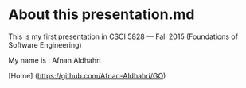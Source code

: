 # About this presentation.md

This is my first presentation in CSCI 5828 — Fall 2015 (Foundations of Software Engineering)

My name is : Afnan Aldhahri

[Home] (https://github.com/Afnan-Aldhahri/GO) 
